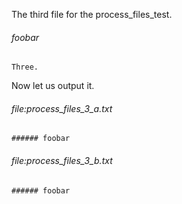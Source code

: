The third file for the process_files_test.

###### foobar
    Three.

Now let us output it.

###### file:process_files_3_a.txt
    ###### foobar

###### file:process_files_3_b.txt
    ###### foobar
